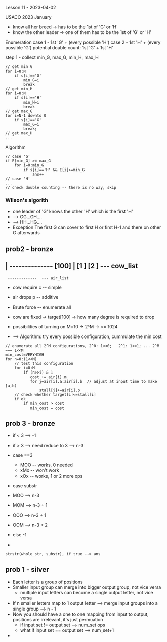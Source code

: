 Lesson 11 - 2023-04-02

USACO 2023 January

* know all her breed -> has to be the 1st of 'G' or 'H'
* know the other leader -> one of them has to be the 1st of 'G' or 'H'

Enumeration
case 1 - 1st 'G' + (every possible 'H')
case 2 - 1st 'H' + (every possible 'G')
potential double count: 1st 'G' + 1st 'H'

step 1 - collect min_G, max_G, min_H, max_H
```
// get min_G
for i=0:N
    if s[i]=='G'
        min_G=i
        break
// get min_H
for i=0:N
    if s[i]=='H'
        min_H=i
        break      
// get max_G
for i=N-1 downto 0
    if s[i]=='G'
        max_G=i
        break;
// get max_H
...
```
Algorithm
```
// case 'G'
if E[min_G] >= max_G
    for i=0:min_G
        if s[i]=='H' && E[i]>=min_G
            ans++
// case 'H'
...
// check double counting -- there is no way, skip
```

### Wilson's algorith
* one leader of 'G' knows the other 'H' which is the first 'H'
* --> GG...GH....
* --> HH...HG....
* Exception The first G can cover to first H or first H-1 and there on other G afterwards


## prob2 - bronze
| -------------- [100] |
 [1   ]   [2  ]     --- cow_list
 ----------
     -------------  --- air_list
 * cow require c  -- simple
 * air drops p    -- additive

* Brute force -- enumerate all
* cow are fixed -> target[100] -> how many degree is required to drop
* possibilities of turning on M=10 -> 2^M -> <= 1024 
* --> Algorithm: try every possible configuration, cummulate the min cost
```
// enumerate all 2^M configurations, 2^0: 1<<0;   2^1: 1<<1; ... 2^M === 1<<M
min_cost=VERYHIGH
for n=0:(1<<M)
    // test this configuration
    for i=0:M
        if (n>>i) & 1
           cost += air[i].m
           for j=air[i].a:air[i].b  // adjust at input time to make [a,b)
               stall[j]+=air[i].p
    // check whether target[i]<=stall[i]
    if ok
        if min_cost > cost
           min_cost = cost             
```
## prob 3 - bronze
* if < 3 --> -1
* if > 3 --> need reduce to 3 --> n-3
* case ==3
    * MOO -- works, 0 needed
    * xMx -- won't work
    * xOx -- works, 1 or 2 more ops

* case substr 
* MOO --> n-3
* MOM --> n-3 + 1
* OOO --> n-3 + 1
* OOM --> n-3 + 2
* else -1
*
`strstr(whole_str, substr), if true --> ans`

## prob 1 - silver

* Each letter is a group of positions
* Smaller input group can merge into bigger output group, not vice versa
    * multiple input letters can become a single output letter, not vice versa
* If n smaller letters map to 1 output letter --> merge input groups into a single group --> n - 1
* Now you should have a one to one mapping from input to output, positions are irrelevant, it's just permuation
    * if input set != output set --> num_set ops
    * what if input set == output set --> num_set+1
* 
